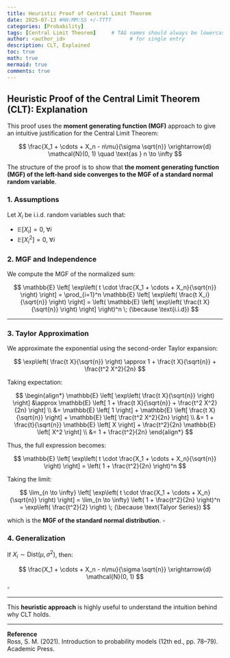 ```yaml
---
title: Heuristic Proof of Central Limit Theorem
date: 2025-07-13 #HH:MM:SS +/-TTTT
categories: [Probability]
tags: [Central Limit Theorem]     # TAG names should always be lowercase
author: <author_id>                     # for single entry
description: CLT, Explained
toc: true
math: true
mermaid: true
comments: true
---
```


## Heuristic Proof of the Central Limit Theorem (CLT): Explanation

This proof uses the **moment generating function (MGF)** approach to give an intuitive justification for the Central Limit Theorem:

$$
\frac{X_1 + \cdots + X_n - n\mu}{\sigma \sqrt{n}} \xrightarrow{d} \mathcal{N}(0, 1)
\quad \text{as } n \to \infty
$$

The structure of the proof is to show that **the moment generating function (MGF) of the left-hand side converges to the MGF of a standard normal random variable**.

### 1. Assumptions

Let $X_i$ be i.i.d. random variables such that:

- $\mathbb{E}[X_i] = 0, \; \forall i$
- $\mathbb{E}[X_i^2] = 0, \; \forall i$



### 2. MGF and Independence

We compute the MGF of the normalized sum:

$$
\mathbb{E} \left[ \exp\left( t \cdot \frac{X_1 + \cdots + X_n}{\sqrt{n}} \right) \right]
= \prod_{i=1}^n \mathbb{E} \left[ \exp\left( \frac{t X_i}{\sqrt{n}} \right) \right]
= \left( \mathbb{E} \left[ \exp\left( \frac{t X}{\sqrt{n}} \right) \right] \right)^n \; (\because \text{i.i.d})
$$

---

### 3. Taylor Approximation

We approximate the exponential using the second-order Taylor expansion:

$$
\exp\left( \frac{t X}{\sqrt{n}} \right) \approx 1 + \frac{t X}{\sqrt{n}} + \frac{t^2 X^2}{2n}
$$

Taking expectation:

$$
\begin{align*}
\mathbb{E} \left[ \exp\left( \frac{t X}{\sqrt{n}} \right) \right] &\approx \mathbb{E} \left[  1 + \frac{t X}{\sqrt{n}} + \frac{t^2 X^2}{2n}  \right] \\
&= \mathbb{E} \left[  1   \right] + \mathbb{E} \left[  \frac{t X}{\sqrt{n}}  \right]  + \mathbb{E} \left[ \frac{t^2 X^2}{2n}  \right] \\
&= 1 + \frac{t}{\sqrt{n}} \mathbb{E} \left[  X \right]  + \frac{t^2}{2n} \mathbb{E} \left[ X^2  \right] \\
&= 1 + \frac{t^2}{2n} 
\end{align*}
$$

Thus, the full expression becomes:

$$
\mathbb{E} \left[ \exp\left( t \cdot \frac{X_1 + \cdots + X_n}{\sqrt{n}} \right) \right] = \left( 1 + \frac{t^2}{2n} \right)^n
$$

Taking the limit:

$$
\lim_{n \to \infty} \left[ \exp\left( t \cdot \frac{X_1 + \cdots + X_n}{\sqrt{n}} \right) \right] = \lim_{n \to \infty} \left( 1 + \frac{t^2}{2n} \right)^n = \exp\left( \frac{t^2}{2} \right) \; (\because \text{Talyor Series})
$$

which is the **MGF of the standard normal distribution**. $\square$


### 4. Generalization

If $X_i \sim \text{Dist}(\mu, \sigma^2)$, then:

$$
\frac{X_1 + \cdots + X_n - n\mu}{\sigma \sqrt{n}} \xrightarrow{d} \mathcal{N}(0, 1) 
$$
$\square$


---


This **heuristic approach** is highly useful to understand the intuition behind why CLT holds. 



---

**Reference**\
Ross, S. M. (2021). Introduction to probability models (12th ed., pp. 78–79). Academic Press.
